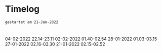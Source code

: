 # Timelog
`gestartet am 21-Jan-2022`

#
04-02-2022 22.14-23.11 
02-02-2022 01.40-02.54
28-01-2022 01.03-03.15
27-01-2022 02.16-02.30
21-01-2022 02.15-02.52

